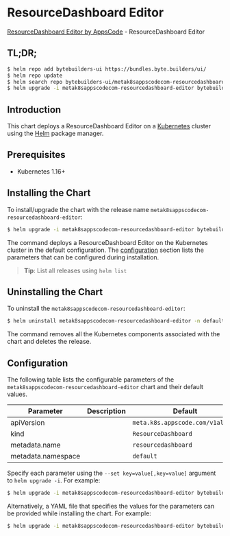 # ResourceDashboard Editor

[ResourceDashboard Editor by AppsCode](https://byte.builders) - ResourceDashboard Editor

## TL;DR;

```bash
$ helm repo add bytebuilders-ui https://bundles.byte.builders/ui/
$ helm repo update
$ helm search repo bytebuilders-ui/metak8sappscodecom-resourcedashboard-editor --version=v0.4.18
$ helm upgrade -i metak8sappscodecom-resourcedashboard-editor bytebuilders-ui/metak8sappscodecom-resourcedashboard-editor -n default --create-namespace --version=v0.4.18
```

## Introduction

This chart deploys a ResourceDashboard Editor on a [Kubernetes](http://kubernetes.io) cluster using the [Helm](https://helm.sh) package manager.

## Prerequisites

- Kubernetes 1.16+

## Installing the Chart

To install/upgrade the chart with the release name `metak8sappscodecom-resourcedashboard-editor`:

```bash
$ helm upgrade -i metak8sappscodecom-resourcedashboard-editor bytebuilders-ui/metak8sappscodecom-resourcedashboard-editor -n default --create-namespace --version=v0.4.18
```

The command deploys a ResourceDashboard Editor on the Kubernetes cluster in the default configuration. The [configuration](#configuration) section lists the parameters that can be configured during installation.

> **Tip**: List all releases using `helm list`

## Uninstalling the Chart

To uninstall the `metak8sappscodecom-resourcedashboard-editor`:

```bash
$ helm uninstall metak8sappscodecom-resourcedashboard-editor -n default
```

The command removes all the Kubernetes components associated with the chart and deletes the release.

## Configuration

The following table lists the configurable parameters of the `metak8sappscodecom-resourcedashboard-editor` chart and their default values.

|     Parameter      | Description |                   Default                   |
|--------------------|-------------|---------------------------------------------|
| apiVersion         |             | <code>meta.k8s.appscode.com/v1alpha1</code> |
| kind               |             | <code>ResourceDashboard</code>              |
| metadata.name      |             | <code>resourcedashboard</code>              |
| metadata.namespace |             | <code>default</code>                        |


Specify each parameter using the `--set key=value[,key=value]` argument to `helm upgrade -i`. For example:

```bash
$ helm upgrade -i metak8sappscodecom-resourcedashboard-editor bytebuilders-ui/metak8sappscodecom-resourcedashboard-editor -n default --create-namespace --version=v0.4.18 --set apiVersion=meta.k8s.appscode.com/v1alpha1
```

Alternatively, a YAML file that specifies the values for the parameters can be provided while
installing the chart. For example:

```bash
$ helm upgrade -i metak8sappscodecom-resourcedashboard-editor bytebuilders-ui/metak8sappscodecom-resourcedashboard-editor -n default --create-namespace --version=v0.4.18 --values values.yaml
```
